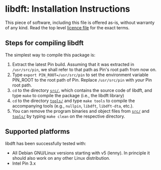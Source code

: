 # libdft: Installation Instructions

This piece of software, including this file is offered as-is, without warranty
of any kind. Read the top level [licence file](LICENSE) for the exact terms.

## Steps for compiling libdft
The simplest way to compile this package is:

  1. Extract the latest Pin build. Assuming that it was extracted in
     `/usr/src/pin`, we shall refer to that path as Pin's root path
      from now on.
  2. Type `export PIN_ROOT=/usr/src/pin` to set the environment
     variable PIN_ROOT to the root path of Pin. Replace `/usr/src/pin`
     with *your* Pin root path.
  3. `cd` to the directory [`src/`](src), which contains the source code of libdft,
     and type `make` to compile the package (i.e., the libdft library)
  4. `cd` to the directory [`tools/`](tools) and type `make tools` to compile the
     accompanying tools (e.g., `nullpin`, `libdft`, `libdft-dta`, etc.).
  5. You can remove the program binaries and object files from [`src/`](src)
     and [`tools/`](tools) by typing `make clean` on the respective directory.

## Supported platforms
libdft has been successfully tested with:

  * All Debian GNU/Linux versions starting with v5 (lenny).
    In principle it should also work on any other Linux distribution.
  * Intel Pin 3.x
